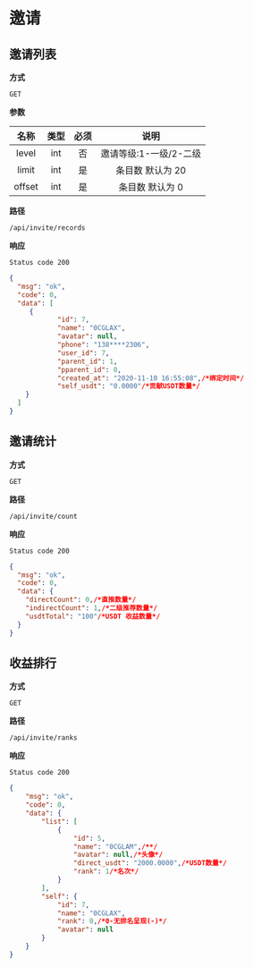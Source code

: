

# 邀请

## 邀请列表

**方式**

`GET`

**参数**

|  名称  | 类型 | 必须 |          说明          |
| :----: | :--: | :--: | :--------------------: |
| level  | int  |  否  | 邀请等级:1-一级/2-二级 |
| limit  | int  |  是  |    条目数 默认为 20    |
| offset | int  |  是  |    条目数 默认为 0     |

**路径**

`/api/invite/records`

**响应**

`Status code 200`

```json
{
  "msg": "ok",
  "code": 0,
  "data": [
     {
            "id": 7,
            "name": "0CGLAX",
            "avatar": null,
            "phone": "138****2306",
            "user_id": 7,
            "parent_id": 1,
            "pparent_id": 0,
            "created_at": "2020-11-10 16:55:08",/*绑定时间*/
            "self_usdt": "0.0000"/*贡献USDT数量*/
    }
  ]
}
```

## 邀请统计

**方式**

`GET`

**路径**

`/api/invite/count`

**响应**

`Status code 200`

```json
{
  "msg": "ok",
  "code": 0,
  "data": {
    "directCount": 0,/*直推数量*/
    "indirectCount": 1,/*二级推荐数量*/
    "usdtTotal": "100"/*USDT 收益数量*/
  }
}
```

## 收益排行

**方式**

`GET`

**路径**

`/api/invite/ranks`

**响应**

`Status code 200`

```json
{
    "msg": "ok",
    "code": 0,
    "data": {
        "list": [
            {
                "id": 5,
                "name": "0CGLAM",/**/
                "avatar": null,/*头像*/
                "direct_usdt": "2000.0000",/*USDT数量*/
                "rank": 1/*名次*/
            }
        ],
        "self": {
            "id": 7,
            "name": "0CGLAX",
            "rank": 0,/*0-无排名呈现(-)*/
            "avatar": null
        }
    }
}
```

